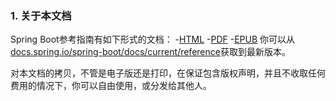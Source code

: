 ### 1. 关于本文档

Spring Boot参考指南有如下形式的文档：
-[HTML](https://docs.spring.io/spring-boot/docs/2.0.0.RELEASE/reference/html)
-[PDF](https://docs.spring.io/spring-boot/docs/2.0.0.RELEASE/reference/pdf/spring-boot-reference.pdf)
-[EPUB](https://docs.spring.io/spring-boot/docs/2.0.0.RELEASE/reference/epub/spring-boot-reference.epub)
你可以从[docs.spring.io/spring-boot/docs/current/reference](https://docs.spring.io/spring-boot/docs/current/reference)获取到最新版本。

对本文档的拷贝，不管是电子版还是打印，在保证包含版权声明，并且不收取任何费用的情况下，你可以自由使用，或分发给其他人。
